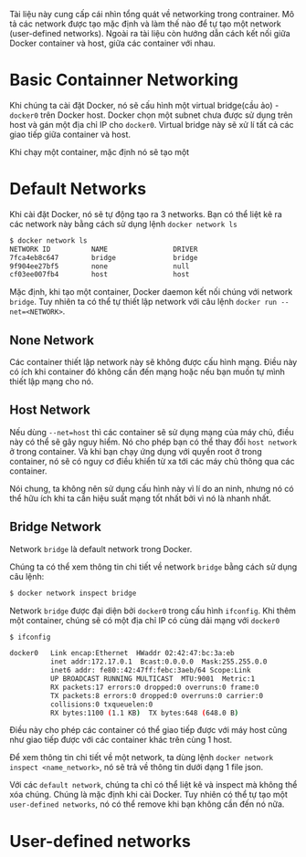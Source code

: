 Tài liệu này cung cấp cái nhìn tổng quát về networking trong contrainer. Mô tả các network được tạo mặc định và làm thế nào để tự tạo một network (user-defined networks). Ngoài ra tài liệu còn hướng dẫn cách kết nối giữa Docker container và host, giữa các container với nhau.
# Basic Containner Networking
Khi chúng ta cài đặt Docker, nó sẽ cấu hình một virtual bridge(cầu ảo) - ```docker0``` trên Docker host. Docker chọn một subnet chưa được sử dụng trên host và gán một địa chỉ IP cho ```docker0```. Virtual bridge này sẽ xử lí tất cả các giao tiếp giữa container và host.

Khi chạy một container, mặc định nó sẽ tạo một 
# Default Networks
Khi cài đặt Docker, nó sẽ tự động tạo ra 3 networks. Bạn có thể liệt kê ra các network này bằng cách sử dụng lệnh ```docker network ls```
```sh
$ docker network ls
NETWORK ID          NAME                DRIVER
7fca4eb8c647        bridge              bridge
9f904ee27bf5        none                null
cf03ee007fb4        host                host
```
Mặc định, khi tạo một container, Docker daemon kết nối chúng với network ```bridge```. Tuy nhiên ta có thể tự thiết lập network với câu lệnh ```docker run --net=<NETWORK>```.
## None Network
Các container thiết lập network này sẽ không được cấu hình mạng. Điều này có ích khi container đó không cần đến mạng hoặc nếu bạn muốn tự mình thiết lập mạng cho nó. 
## Host Network
Nếu dùng ```--net=host``` thì các container sẽ sử dụng mạng của máy chủ, điều này có thể sẽ gây nguy hiểm. Nó cho phép bạn có thể thay đổi ```host network``` ở trong container. Và khi bạn chạy ứng dụng với quyền root ở trong container, nó sẽ có nguy cơ điều khiển từ xa tới các máy chủ thông qua các container. 

Nói chung, ta không nên sử dụng cấu hình này vì lí do an ninh, nhưng nó có thể hữu ích khi ta cần hiệu suất mạng tốt nhất bởi vì nó là nhanh nhất.
## Bridge Network
Network ```bridge``` là default network trong Docker.

Chúng ta có thể xem thông tin chi tiết về network ```bridge``` bằng cách sử dụng câu lệnh:
```sh
$ docker network inspect bridge
```
Network ```bridge``` được đại diện bởi ```docker0``` trong cấu hình ```ifconfig```. Khi thêm một container, chúng sẽ có một địa chỉ IP có cùng dải mạng với ```docker0```
```sh
$ ifconfig

docker0   Link encap:Ethernet  HWaddr 02:42:47:bc:3a:eb  
          inet addr:172.17.0.1  Bcast:0.0.0.0  Mask:255.255.0.0
          inet6 addr: fe80::42:47ff:febc:3aeb/64 Scope:Link
          UP BROADCAST RUNNING MULTICAST  MTU:9001  Metric:1
          RX packets:17 errors:0 dropped:0 overruns:0 frame:0
          TX packets:8 errors:0 dropped:0 overruns:0 carrier:0
          collisions:0 txqueuelen:0
          RX bytes:1100 (1.1 KB)  TX bytes:648 (648.0 B)
```
Điều này cho phép các container có thể giao tiếp được với máy host cũng như giao tiếp được với các container khác trên cùng 1 host.

Để xem thông tin chi tiết về một network, ta dùng lệnh ```docker network inspect <name_network>```, nó sẽ trả về thông tin dưới dạng 1 file json.

Với các ```default network```, chúng ta chỉ có thể liệt kê và inspect mà không thể xóa chúng. Chúng là mặc định khi cài Docker. Tuy nhiên có thể tự tạo một ``` user-defined networks```, nó có thể remove khi bạn không cần đến nó nữa.
# User-defined networks

